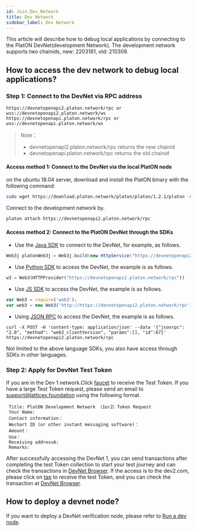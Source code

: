 ```yaml
---
id: Join_Dev_Network
title: Dev Network
sidebar_label: Dev Network
---
```


This article will describe how to debug local applications by connecting to the PlatON DevNet(development Network).
The development network supports two chainids, new: 2203181, old: 210309.

## How to access the dev network to debug local applications?

### **Step 1: Connect to the DevNet via RPC address**

```
https://devnetopenapi2.platon.network/rpc or wss://devnetopenapi2.platon.network/ws
https://devnetopenapi.platon.network/rpc or wss://devnetopenapi.platon.network/ws
```

>Note：
>
> - devnetopenapi2.platon.network/rpc returns the new chainid
> - devnetopenapi.platon.network/rpc returns the old chainid

#### Access method 1:  Connect to the DevNet via the local PlatON node
on the ubuntu 18.04 server, download and install the PlatON binary with the following command:
```bash
sudo wget https://download.platon.network/platon/platon/1.2.1/platon -P /usr/bin    
```
Connect to the development network by.
```bash
platon attach https://devnetopenapi2.platon.network/rpc
```

#### Access method 2: Connect to the PlatON DevNet through the SDKs

- Use the [Java SDK](/docs/en/Java_SDK) to connect to the DevNet, for example, as follows.
```java
Web3j platonWeb3j = Web3j.build(new HttpService("https://devnetopenapi2.platon.network/rpc"));
```
- Use [Python SDK](/docs/en/Python_SDK) to access the DevNet, the example is as follows.
```python
w3 = Web3(HTTPProvider("https://devnetopenapi2.platon.network/rpc"))
```
- Use [JS SDK](/docs/en/JS_SDK) to access the DevNet, the example is as follows.
```js
var Web3 = require('web3');
var web3 = new Web3('http://https://devnetopenapi2.platon.network/rpc');
```
- Using [JSON RPC](/docs/en/Json_Rpc) to access the DevNet, the example is as follows.
```curl
curl -X POST -H 'content-type: application/json' --data '{"jsonrpc": "2.0", "method": "web3_clientVersion", "params":[], "id":67}' https://devnetopenapi2.platon.network/rpc
```

Not limited to the above language SDKs, you also have access through SDKs in other languages.

### **Step 2: Apply for DevNet Test Token**

If you are in the Dev 1 network.Click [faucet](https://faucet.platon.network/faucet/) to receive the Test Token. If you have a large Test Token request, please send an email to support@latticex.foundation using the following format.
```
 Title: PlatON Development Network （1or2）Token Request
 Your Name:
 Contact information：
 Wechart ID (or other instant messaging software)：
 Amount：
 Use：
 Receiving addressA:
 Remarks:
```

After successfully accessing the DevNet 1, you can send transactions after completing the test Token collection to start your test journey and can check the transactions in [DevNet Browser](https://devnetscan.platon.network).
If the access is to the dev2.com, please click on [tap](https://devnet2faucet.platon.network/faucet/) to receive the test Token, and you can check the transaction at [DevNet Browser](https://devnet2scan.platon.network).

## How to deploy a devnet node?

If you want to deploy a DevNet verification node, please refer to [Run a dev node](/docs/en/Become_PlatON_Dev_Verification).






